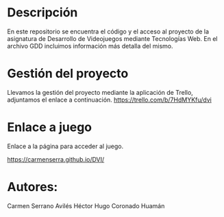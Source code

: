 # Descripción 

En este repositorio se encuentra el código y el acceso al proyecto de la asignatura de Desarrollo de Videojuegos mediante Tecnologías Web. 
En el archivo GDD incluimos información más detalla del mismo.

# Gestión del proyecto
Llevamos la gestión del proyecto mediante la aplicación de Trello, adjuntamos el enlace a continuación. 
https://trello.com/b/7HdMYKfu/dvi

# Enlace a juego
Enlace a la página para acceder al juego.

https://carmenserra.github.io/DVI/ 



# Autores:
Carmen Serrano Avilés
Héctor Hugo Coronado Huamán 
